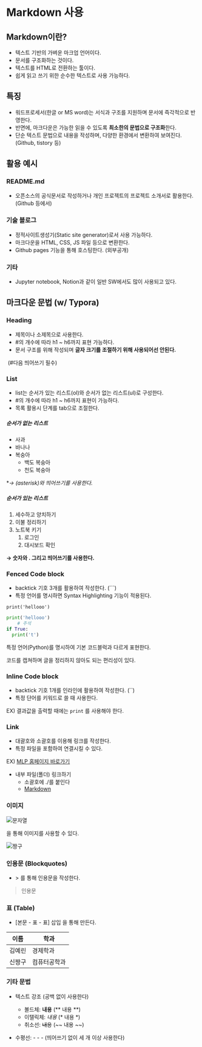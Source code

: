 # Markdown 사용

## Markdown이란?

* 텍스트 기반의 가벼운 마크업 언어이다. 
* 문서를 구조화하는 것이다. 
* 텍스트를 HTML로 전환하는 툴이다. 
* 쉽게 읽고 쓰기 위한 순수한 텍스트로 사용 가능하다.



## 특징

* 워드프로세서(한글 or MS word)는 서식과 구조를 지원하며 문서에 즉각적으로 반영한다.
* 반면에, 마크다운은 가능한 읽을 수 있도록 **최소한의 문법으로 구조화**한다. 
* 단순 텍스트 문법으로 내용을 작성하며, 다양한 환경에서 변환하여 보여진다. (Github, tistory 등)



## 활용 예시

### README.md

* 오픈소스의 공식문서로 작성하거나 개인 프로젝트의 프로젝트 소개서로 활용한다. (Github 등에서)

  

### 기술 블로그

* 정적사이트생성기(Static site generator)로서 사용 가능하다. 
* 마크다운을 HTML, CSS, JS 파일 등으로 변환한다.
* Github pages 기능을 통해 호스팅한다. (외부공개)



### 기타 

* Jupyter notebook, Notion과 같이 일반 SW에서도 많이 사용되고 있다. 



## 마크다운 문법 (w/ Typora)

### Heading

* 제목이나 소제목으로 사용한다.
* #의 개수에 따라 h1 ~ h6까지 표현 가능하다.
* 문서 구조를 위해 작성되며 **글자 크기를 조절하기 위해 사용되어선 안된다.** 

​	(#다음 띄어쓰기 필수)



### List

* list는 순서가 있는 리스트(ol)와 순서가 없는 리스트(ul)로 구성한다.
* \#의 개수에 따라 h1 ~ h6까지 표현이 가능하다. 
* 목록 활용시 단계를 tab으로 조절한다. 



##### 순서가 없는 리스트

* 사과
* 바나나
* 복숭아
  * 백도 복숭아
  * 천도 복숭아

**→ *(asterisk)와 띄어쓰기를 사용한다.**



##### 순서가 있는 리스트

<To Do List in the morning>

1. 세수하고 양치하기
2. 이불 정리하기
3. 노트북 키기
   1. 로그인
   2. 대시보드 확인

**→ 숫자와 . 그리고 띄어쓰기를 사용한다.**



### Fenced Code block

* backtick 기호 3개를 활용하여 작성한다. (```)
* 특정 언어를 명시하면 Syntax Highlighting 기능이 적용된다. 

```
print('hellooo')
```

```python
print('hellooo')
	# 주석
if True:
  print('t')
```



특정 언어(Python)를 명시하여 기본 코드블럭과 다르게 표현한다. 

코드를 캡쳐하며 글을 정리하지 않아도 되는 편리성이 있다. 



### Inline Code block

*  backtick 기호 1개를 인라인에 활용하여 작성한다. (``)
* 특정 단어를 키워드로 쓸 때 사용한다. 

EX) 결과값을 출력할 때에는 `print` 를 사용해야 한다. 



### Link

* 대괄호와 소괄호를 이용해 링크를 작성한다.
* 특정 파일을 포함하여 연결시킬 수 있다. 

EX) [MLP 홈페이지 바로가기](https://lc.multicampus.com/k-digital/#/login)

* 내부 파일(폴더) 링크하기
  * 소괄호에 ./를 붙인다
  * [Markdown](./Markdown)



### 이미지

![문자열](url)

을 통해 이미지를 사용할 수 있다.

 ![짱구](./TIL/Markdown/Markdown_정리.assets/짱구.jpeg)

### 인용문 (Blockquotes)

* \> 를 통해 인용문을 작성한다. 

> 인용문



### 표 (Table)

* [본문 - 표 - 표] 삽입 을 통해 만든다. 

| 이름   | 학과         |
| ------ | ------------ |
| 김예린 | 경제학과     |
| 신짱구 | 컴퓨터공학과 |



### 기타 문법

* 텍스트 강조 (공백 없이 사용한다)

  * 볼드체: **내용** (** 내용 **)
  * 이탤릭체: *내용* (* 내용 *)
  * 취소선: ~~내용~~ (~~ 내용 ~~)

* 수평선:  - - - (띄어쓰기 없이 세 개 이상 사용한다)

  

  